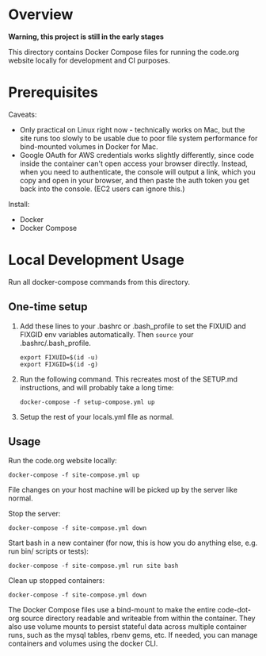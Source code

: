# Overview
**Warning, this project is still in the early stages**

This directory contains Docker Compose files for running the code.org website locally for development and CI purposes.

# Prerequisites

Caveats:

* Only practical on Linux right now - technically works on Mac, but the site runs too slowly to be usable due to poor file system performance for bind-mounted volumes in Docker for Mac.
* Google OAuth for AWS credentials works slightly differently, since code inside the container can't open access your browser directly. Instead, when you need to authenticate, the console will output a link, which you copy and open in your browser, and then paste the auth token you get back into the console. (EC2 users can ignore this.)

Install:

* Docker
* Docker Compose

# Local Development Usage

Run all docker-compose commands from this directory.

## One-time setup

1. Add these lines to your .bashrc or .bash_profile to set the FIXUID and FIXGID env variables automatically. Then `source` your .bashrc/.bash_profile.
    ```
    export FIXUID=$(id -u)
    export FIXGID=$(id -g)
    ```
2. Run the following command. This recreates most of the SETUP.md instructions, and will probably take a long time:

    ```
    docker-compose -f setup-compose.yml up
    ```

3. Setup the rest of your locals.yml file as normal.

## Usage

Run the code.org website locally:

```
docker-compose -f site-compose.yml up
```

File changes on your host machine will be picked up by the server like normal.

Stop the server:

```
docker-compose -f site-compose.yml down
```

Start bash in a new container (for now, this is how you do anything else, e.g. run bin/ scripts or tests):

```
docker-compose -f site-compose.yml run site bash
```

Clean up stopped containers:

```
docker-compose -f site-compose.yml down
```

The Docker Compose files use a bind-mount to make the entire code-dot-org source directory readable and writeable from within the container. They also use volume mounts to persist stateful data across multiple container runs, such as the mysql tables, rbenv gems, etc. If needed, you can manage containers and volumes using the docker CLI.
